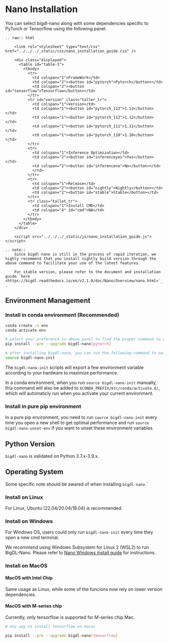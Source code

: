 # Nano Installation

You can select bigdl-nano along with some dependencies specific to PyTorch or Tensorflow using the following panel.

```eval_rst
.. raw:: html

    <link rel="stylesheet" type="text/css" href="../../../_static/css/nano_installation_guide.css" />

    <div class="displayed">
      <table id="table-1">
        <tbody>
          <tr>
            <td colspan="1">FrameWork</td>
            <td colspan="2"><button id="pytorch">Pytorch</button></td>
            <td colspan="2"><button id="tensorflow">Tensorflow</button></td>
          </tr>
          <tr id="version" class="taller_tr">
            <td colspan="1">Version</td>
            <td colspan="1"><button id="pytorch_113">1.13</button></td>
            <td colspan="1"><button id="pytorch_112">1.12</button></td>
            <td colspan="1"><button id="pytorch_111">1.11</button></td>
            <td colspan="1"><button id="pytorch_110">1.10</button></td>
          </tr>
          <tr>
            <td colspan="1">Inference Optimization</td>
            <td colspan="2"><button id="inferenceyes">Yes</button></td>
            <td colspan="2"><button id="inferenceno">No</button></td>
            </td>
          </tr>
          <tr>
            <td colspan="1">Release</td>
            <td colspan="2"><button id="nightly">Nightly</button></td>
            <td colspan="2"><button id="stable">Stable</button></td>
          </tr>
          <tr class="tallet_tr">
            <td colspan="1">Install CMD</td>
            <td colspan="4" id="cmd">NA</td>
          </tr>
        </tbody>
      </table>
    </div>

    <script src="../../../_static/js/nano_installation_guide.js"></script>
```

```eval_rst
.. note::
    Since bigdl-nano is still in the process of rapid iteration, we highly recommend that you install nightly build version through the above command to facilitate your use of the latest features.

    For stable version, please refer to the document and installation guide `here <https://bigdl.readthedocs.io/en/v2.1.0/doc/Nano/Overview/nano.html>`_ .
```

## Environment Management
### Install in conda environment (Recommended)

```bash
conda create -n env
conda activate env

# select your preference in above panel to find the proper command to replace the below command, e.g.
pip install --pre --upgrade bigdl-nano[pytorch]

# after installing bigdl-nano, you can run the following command to setup a few environment variables.
source bigdl-nano-init
```

The `bigdl-nano-init` scripts will export a few environment variable according to your hardware to maximize performance.

In a conda environment, when you run `source bigdl-nano-init` manually, this command will also be added to `$CONDA_PREFIX/etc/conda/activate.d/`, which will automaticly run when you activate your current environment.


### Install in pure pip environment

In a pure pip environment, you need to run `source bigdl-nano-init` every time you open a new shell to get optimal performance and run `source bigdl-nano-unset-env` if you want to unset these environment variables.

## Python Version
`bigdl-nano` is validated on Python 3.7.x-3.9.x.


## Operating System
Some specific note should be awared of when installing `bigdl-nano`.`

### Install on Linux
For Linux, Ubuntu (22.04/20.04/18.04) is recommended.

### Install on Windows

For Windows OS, users could only run `bigdl-nano-init` every time they open a new cmd terminal.

We recommend using Windows Subsystem for Linux 2 (WSL2) to run BigDL-Nano. Please refer to [Nano Windows install guide](../Howto/windows_guide.md) for instructions.

### Install on MacOS
#### MacOS with Intel Chip
Same usage as Linux, while some of the funcions now rely on lower version dependencies.

#### MacOS with M-series chip
Currently, only tensorflow is supported for M-series chip Mac.
```bash
# any way to install tensorflow on macos

pip install --pre --upgrade bigdl-nano[tensorflow]
```